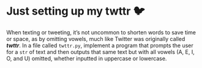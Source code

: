 # Just setting up my twttr 🐦

When texting or tweeting, it’s not uncommon to shorten words to save time or space, as by omitting vowels, much like Twitter was originally called ***twttr***. In a file called `twttr.py`, implement a program that prompts the user for a `str` of text and then outputs that same text but with all vowels (A, E, I, O, and U) omitted, whether inputted in uppercase or lowercase.
